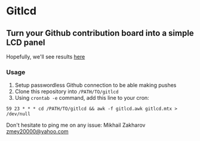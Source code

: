 # Gitlcd

## Turn your Github contribution board into a simple LCD panel

Hopefully, we'll see results [here](https://github.com/idfreech)

### Usage

1. Setup passwordless Github connection to be able making pushes
2. Clone this repository into `/PATH/TO/gitlcd`
3. Using `crontab -e` command, add this line to your cron:

`59 23 * * * cd /PATH/TO/gitlcd && awk -f gitlcd.awk gitlcd.mtx > /dev/null`

Don't hesitate to ping me on any issue: Mikhail Zakharov <zmey20000@yahoo.com>
